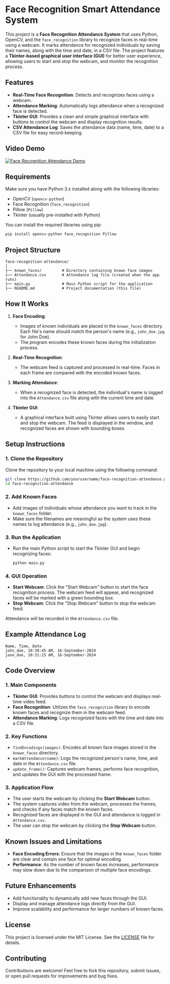 # Face Recognition Smart Attendance System 

This project is a **Face Recognition Attendance System** that uses Python, OpenCV, and the `face_recognition` library to recognize faces in real-time using a webcam. It marks attendance for recognized individuals by saving their names, along with the time and date, in a CSV file. The project features a **Tkinter-based graphical user interface (GUI)** for better user experience, allowing users to start and stop the webcam, and monitor the recognition process.

## Features
- **Real-Time Face Recognition**: Detects and recognizes faces using a webcam.
- **Attendance Marking**: Automatically logs attendance when a recognized face is detected.
- **Tkinter GUI**: Provides a clean and simple graphical interface with buttons to control the webcam and display recognition results.
- **CSV Attendance Log**: Saves the attendance data (name, time, date) to a CSV file for easy record-keeping.

## Video Demo
[![Face Recognition Attendance Demo](https://drive.google.com/file/d/1rnClwn5B7cu7UTW65r7HVkp5m7SsUasX/view?usp=drive_link)](https://drive.google.com/file/d/1l-v7qEI51JNRo7ckTZLguMsfe5bTeKbd/view?usp=drive_link)

## Requirements

Make sure you have Python 3.x installed along with the following libraries:

- OpenCV (`opencv-python`)
- Face Recognition (`face_recognition`)
- Pillow (`Pillow`)
- Tkinter (usually pre-installed with Python)

You can install the required libraries using pip:
```bash
pip install opencv-python face_recognition Pillow
```

## Project Structure

```plaintext
face-recognition-attendance/
│
├── known_faces/         # Directory containing known face images
├── Attendance.csv       # Attendance log file (created when the app runs)
├── main.py              # Main Python script for the application
├── README.md            # Project documentation (this file)
```

## How It Works

1. **Face Encoding**:
   - Images of known individuals are placed in the `known_faces` directory. Each file's name should match the person's name (e.g., `john_doe.jpg` for John Doe).
   - The program encodes these known faces during the initialization process.

2. **Real-Time Recognition**:
   - The webcam feed is captured and processed in real-time. Faces in each frame are compared with the encoded known faces.
   
3. **Marking Attendance**:
   - When a recognized face is detected, the individual's name is logged into the `Attendance.csv` file along with the current time and date.

4. **Tkinter GUI**:
   - A graphical interface built using Tkinter allows users to easily start and stop the webcam. The feed is displayed in the window, and recognized faces are shown with bounding boxes.

## Setup Instructions

### 1. Clone the Repository

Clone the repository to your local machine using the following command:

```bash
git clone https://github.com/yourusername/face-recognition-attendance.git
cd face-recognition-attendance
```

### 2. Add Known Faces

- Add images of individuals whose attendance you want to track in the `known_faces` folder.
- Make sure the filenames are meaningful as the system uses these names to log attendance (e.g., `john_doe.jpg`).

### 3. Run the Application

- Run the main Python script to start the Tkinter GUI and begin recognizing faces:
   ```bash
   python main.py
   ```

### 4. GUI Operation

- **Start Webcam**: Click the "Start Webcam" button to start the face recognition process. The webcam feed will appear, and recognized faces will be marked with a green bounding box.
- **Stop Webcam**: Click the "Stop Webcam" button to stop the webcam feed.

Attendance will be recorded in the `Attendance.csv` file.

## Example Attendance Log

```csv
Name, Time, Date
john_doe, 10:30:45 AM, 16-September-2024
jane_doe, 10:31:15 AM, 16-September-2024
```

## Code Overview

### 1. **Main Components**
- **Tkinter GUI**: Provides buttons to control the webcam and displays real-time video feed.
- **Face Recognition**: Utilizes the `face_recognition` library to encode known faces and recognize them in the webcam feed.
- **Attendance Marking**: Logs recognized faces with the time and date into a CSV file.

### 2. **Key Functions**

- `findEncodings(images)`: Encodes all known face images stored in the `known_faces` directory.
- `markAttendance(name)`: Logs the recognized person's name, time, and date in the `Attendance.csv` file.
- `update_frame()`: Captures webcam frames, performs face recognition, and updates the GUI with the processed frame.

### 3. **Application Flow**
- The user starts the webcam by clicking the **Start Webcam** button.
- The system captures video from the webcam, processes the frames, and checks if any faces match the known faces.
- Recognized faces are displayed in the GUI and attendance is logged in `Attendance.csv`.
- The user can stop the webcam by clicking the **Stop Webcam** button.

## Known Issues and Limitations
- **Face Encoding Errors**: Ensure that the images in the `known_faces` folder are clear and contain one face for optimal encoding.
- **Performance**: As the number of known faces increases, performance may slow down due to the comparison of multiple face encodings.

## Future Enhancements
- Add functionality to dynamically add new faces through the GUI.
- Display and manage attendance logs directly from the GUI.
- Improve scalability and performance for larger numbers of known faces.

## License

This project is licensed under the MIT License. See the [LICENSE](LICENSE) file for details.

## Contributing

Contributions are welcome! Feel free to fork this repository, submit issues, or open pull requests for improvements and bug fixes.

